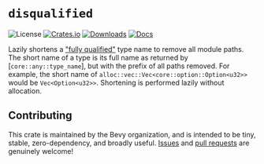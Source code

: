 <div class="rustdoc-hidden">

# `disqualified`

</div>

![License](https://img.shields.io/badge/license-MIT%2FApache-blue.svg)
[![Crates.io](https://img.shields.io/crates/v/disqualified.svg)](https://crates.io/crates/disqualified)
[![Downloads](https://img.shields.io/crates/d/disqualified.svg)](https://crates.io/crates/disqualified)
[![Docs](https://docs.rs/disqualified/badge.svg)](https://docs.rs/disqualified/latest/disqualified/)

Lazily shortens a ["fully qualified"](https://en.wikipedia.org/wiki/Fully_qualified_name) type name to remove all module paths. The short name of a type is its full name as returned by [`core::any::type_name`], but with the prefix of all paths removed. For example, the short name of `alloc::vec::Vec<core::option::Option<u32>>` would be `Vec<Option<u32>>`. Shortening is performed lazily without allocation.

## Contributing

This crate is maintained by the Bevy organization, and is intended to be tiny, stable, zero-dependency, and broadly useful.
[Issues](https://github.com/bevyengine/disqualified/issues) and [pull requests](https://github.com/bevyengine/disqualified/pulls) are genuinely welcome!
